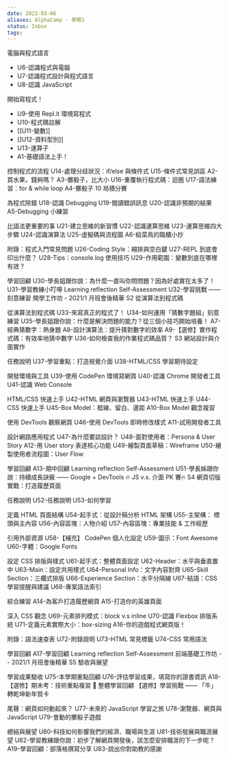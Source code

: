 ```yaml
---
date: 2022-03-06
aliases: AlphaCamp - 學期1
status: Inbox
tags:
---
```


電腦與程式語言
- U6-認識程式與電腦
- U7-認識程式設計與程式語言
- U8-認識 JavaScript

開始寫程式！
- U9-使用 Repl.it 環境寫程式
- U10-程式碼註解
- [[U11-變數]]
- [[U12-資料型別]]
- U13-運算子
- A1-基礎語法上手！

控制程式的流程
U14-處理分歧狀況：if/else 與條件式
U15-條件式常見誤區
A2-買水果，錢夠嗎？
A3-擲骰子，比大小
U16-重覆執行程式碼：迴圈
U17-語法練習：for & while loop
A4-擲骰子 10 局積分賽

為程式除錯
U18-認識 Debugging
U19-閱讀錯誤訊息
U20-認識非預期的結果
A5-Debugging 小練習

比語法更重要的事
U21-建立思維的新習慣
U22-認識運算思維
U23-運算思維四大步驟
U24-認識演算法
U25-虛擬碼與流程圖
A6-給菜鳥的臨櫃小抄

附錄：程式入門常見問題
U26-Coding Style：縮排與空白鍵
U27-REPL 到底會印出什麼？
U28-Tips：console.log 使用技巧
U29-作用範圍：變數到底在哪裡有效？

學習回顧
U30-學長姐跟你說：為什麼一直叫你問問題？因為好處實在太多了！
U31-學習教練小叮嚀
Learning reflection
Self-Assessment
U32-學習挑戰 —— 刻意練習 開學工作坊 - 2021/1 月班會後精華
S2 從演算法到程式碼

從演算法到程式碼
U33-來寫真正的程式了！
U34-如何運用「猜數字題組」刻意練習
U35-學長姐跟你說：什麼是解決問題的能力？從三個小技巧開始培養！
A7-經典猜數字：熱身題
A8-設計演算法：提升猜對數字的效率
A9-【選修】實作程式碼：有效率地猜中數字
U36-如何檢查我的作業程式碼品質？
S3 網站設計與介面實作

任務說明
U37-學習重點：打造視覺介面
U38-HTML/CSS 學習期待設定

開發環境與工具
U39-使用 CodePen 環境寫網頁
U40-認識 Chrome 開發者工具
U41-認識 Web Console

HTML/CSS 快速上手
U42-HTML 網頁與瀏覽器
U43-HTML 快速上手
U44-CSS 快速上手
U45-Box Model：框線、留白、邊距
A10-Box Model 觀念複習

使用 DevTools 觀察網頁
U46-使用 DevTools 即時修改樣式
A11-試用開發者工具

設計網路應用程式
U47-為什麼要談設計？
U48-面對使用者：Persona & User Story
A12-用 User story 表達核心功能
U49-繪製頁面草稿：Wireframe
U50-繪製使用者流程圖：User Flow

學習回顧
A13-期中回顧
Learning reflection
Self-Assessment
U51-學長姊跟你說：持續成長訣竅 —— Google + DevTools
🔥 JS v.s. 介面 PK 賽🔥
S4 網頁切版實戰：打造履歷頁面

任務說明
U52-任務說明
U53-如何學習

定義 HTML 頁面結構
U54-起手式：從設計稿分析 HTML 架構
U55-主架構： 標頭與主內容
U56-內容區塊：人物介紹
U57-內容區塊：專業技能 & 工作經歷

引用外部資源
U58-【補充】 CodePen 個人化設定
U59-圖示：Font Awesome
U60-字體：Google Fonts

設定 CSS 排版與樣式
U61-起手式：整體頁面設定
U62-Header：水平與垂直置中
U63-Main：設定共用樣式
U64-Personal Info：文字內容對齊
U65-Skill Section：三欄式排版
U66-Experience Section：水平分隔線
U67-結語：CSS 學習提醒與建議
U68-專案語法索引

綜合練習
A14-為客戶打造履歷網頁
A15-打造你的英雄頁面

深入 CSS 觀念
U69-元素排列模式：block v.s inline
U70-認識 Flexbox 排版系統
U71-定義元素實際大小：box-sizing
A16-你的遊戲程式網頁版！

附錄：語法速查表
U72-附錄說明
U73-HTML 常見標籤
U74-CSS 常用語法

學習回顧
A17-學習回顧
Learning reflection
Self-Assessment 前端基礎工作坊 -- 2021/1 月班會後精華
S5 驗收與展望

學習成果驗收
U75-本學期重點回顧
U76-評估學習成果，填寫你的證書資訊
A18-【選修】期末考：技術重點複習
🚀 整體學習回顧
【選修】學習挑戰 —— 「牛」轉乾坤新年賀卡

尾聲：網頁如何動起來？
U77-未來的 JavaScript 學習之旅
U78-瀏覽器、網頁與 JavaScript
U79-會動的擲骰子遊戲

總結與展望
U80-科技如何影響我們的經濟、職場與生涯
U81-技術發展與職涯展望
U82-學習教練跟你說：初步了解網頁開發後，該怎麼安排職涯的下一步呢？
A19-學習回顧：部落格撰寫分享
U83-說出你對助教的感謝

